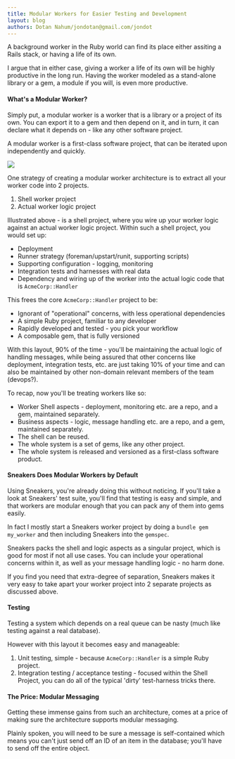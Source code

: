 ```yaml
---
title: Modular Workers for Easier Testing and Development
layout: blog
authors: Dotan Nahum/jondotan@gmail.com/jondot
---
```


A background worker in the Ruby world can find its place either assiting a
Rails stack, or having a life of its own.

I argue that in either case, giving a worker a life of its own will be highly productive in the long run. Having
the worker modeled as a stand-alone library or a gem, a module if you will, is even more productive.

#### What's a Modular Worker?

Simply put, a modular worker is a worker that is a library or a project of its own. You can export it to a gem and then depend on it,
and in turn, it can declare what it depends on - like any other software project.

A modular worker is a first-class software project, that can be iterated upon independently and quickly.


![](blog/modular_workers-acmeworker.png)

One strategy of creating a modular worker architecture is to extract all your worker code into 2 projects.

1. Shell worker project
2. Actual worker logic project

Illustrated above - is a shell project, where you wire up your worker logic against an actual worker logic project. Within such a shell project,
you would set up:

* Deployment
* Runner strategy (foreman/upstart/runit, supporting scripts)
* Supporting configuration - logging, monitoring
* Integration tests and harnesses with real data
* Dependency and wiring up of the worker into the actual logic code that is `AcmeCorp::Handler`  


This frees the core `AcmeCorp::Handler` project to be:



* Ignorant of "operational" concerns, with less operational dependencies
* A simple Ruby project, familiar to any developer
* Rapidly developed and tested - you pick your workflow
* A composable gem, that is fully versioned


With this layout, 90% of the time - you'll be maintaining the actual logic of handling messages, while being assured 
that other concerns like deployment, integration tests, etc. are just taking 10% of your time and can also
be maintained by other non-domain relevant members of the team (devops?).

To recap, now you'll be treating workers like so:

* Worker Shell aspects - deployment, monitoring etc. are a repo, and a gem, maintained separately.
* Business aspects - logic, message handling etc. are a repo, and a gem, maintained separately.
* The shell can be reused.
* The whole system is a set of gems, like any other project.
* The whole system is released and versioned as a first-class software product.

#### Sneakers Does Modular Workers by Default

Using Sneakers, you're already doing this without noticing. If you'll take a look at Sneakers' test suite, you'll find that testing
is easy and simple, and that workers are modular enough that you can pack any of them into gems easily.

In fact I mostly start a Sneakers worker project by doing a `bundle gem my_worker` and then including Sneakers into the `gemspec`.


Sneakers packs the shell and logic aspects as a singular project, which is good for most if not all use cases.
You can include your operational concerns within it, as well as your message handling logic - no harm done.

If you find you need that extra-degree of separation, Sneakers makes it very easy to take apart your worker project into 2
separate projects as discussed above.



#### Testing

Testing a system which depends on a real queue can be nasty (much like testing against a real database). 

However with this layout it becomes easy and manageable:

1. Unit testing, simple - because `AcmeCorp::Handler` is a simple Ruby project.
2. Integration testing / acceptance testing - focused within the Shell Project, you can do all of the typical 'dirty' test-harness tricks there.


#### The Price: Modular Messaging

Getting these immense gains from such an architecture, comes at a price of making sure the architecture supports modular messaging.

Plainly spoken, you will need to be sure a message is self-contained which means you can't just send off an ID of an item in the database;
you'll have to send off the entire object.


